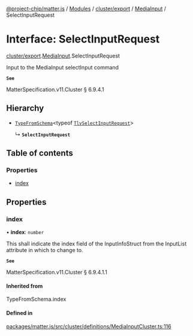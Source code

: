 [@project-chip/matter.js](../README.md) / [Modules](../modules.md) / [cluster/export](../modules/cluster_export.md) / [MediaInput](../modules/cluster_export.MediaInput.md) / SelectInputRequest

# Interface: SelectInputRequest

[cluster/export](../modules/cluster_export.md).[MediaInput](../modules/cluster_export.MediaInput.md).SelectInputRequest

Input to the MediaInput selectInput command

**`See`**

MatterSpecification.v11.Cluster § 6.9.4.1

## Hierarchy

- [`TypeFromSchema`](../modules/tlv_export.md#typefromschema)\<typeof [`TlvSelectInputRequest`](../modules/cluster_export.MediaInput.md#tlvselectinputrequest)\>

  ↳ **`SelectInputRequest`**

## Table of contents

### Properties

- [index](cluster_export.MediaInput.SelectInputRequest.md#index)

## Properties

### index

• **index**: `number`

This shall indicate the index field of the InputInfoStruct from the InputList attribute in which to change
to.

**`See`**

MatterSpecification.v11.Cluster § 6.9.4.1.1

#### Inherited from

TypeFromSchema.index

#### Defined in

[packages/matter.js/src/cluster/definitions/MediaInputCluster.ts:116](https://github.com/project-chip/matter.js/blob/5f71eedebdb9fa54338bde320c311bb359b7455d/packages/matter.js/src/cluster/definitions/MediaInputCluster.ts#L116)
